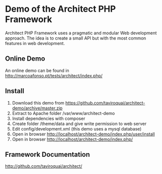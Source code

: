 Demo of the Architect PHP Framework
=======================

Architect PHP Framework uses a pragmatic and modular Web development approach. 
The idea is to create a small API but with the most common features in web 
development.

Online Demo
-----------

An online demo can be found in <http://marcoafonso.pt/tests/architect/index.php/>

Install
-------

1. Download this demo from <https://github.com/taviroquai/architect-demo/archive/master.zip>
2. Extract to Apache folder /var/www/architect-demo
3. Install dependencies with composer
4. Create folder /theme/data and give write permission to web server
5. Edit config/development.xml (this demo uses a mysql database)
6. Open in browser <http://localhost/architect-demo/index.php/user/install>
7. Open in browser <http://localhost/architect-demo/index.php/>

Framework Documentation
-------------

<http://github.com/taviroquai/architect/>
